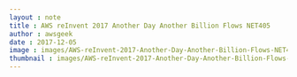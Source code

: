 ```yaml
---
layout : note
title : AWS reInvent 2017 Another Day Another Billion Flows NET405
author : awsgeek
date : 2017-12-05
image : images/AWS-reInvent-2017-Another-Day-Another-Billion-Flows-NET405_en.jpg
thumbnail : images/AWS-reInvent-2017-Another-Day-Another-Billion-Flows-NET405-thumbnail_en.jpg
---
```

